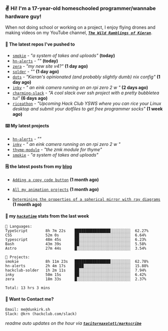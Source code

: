 ### ✌️ Hi! I'm a 17-year-old homeschooled programmer/wannabe hardware guy!

When not doing school or working on a project, I enjoy flying drones and making videos on my YouTube channel, [**_`The Wild Ramblings of Kieran`_**](https://youtube.com/@kieran.rambles).

#### 👷 The latest repos I've pushed to

- [`smokie`](https://github.com/taciturnaxolotl/smokie) - _"a system of takes and uploads"_ **(today)**
- [`hn-alerts`](https://github.com/taciturnaxolotl/hn-alerts) - _""_ **(today)**
- [`zera`](https://github.com/taciturnaxolotl/zera) - _"my new site v4?"_ **(1 day ago)**
- [`solder`](https://github.com/hackclub/solder) - _""_ **(1 day ago)**
- [`dots`](https://github.com/taciturnaxolotl/dots) - _"Kieran's opinionated (and probably slightly dumb) nix config"_ **(1 day ago)**
- [`inky`](https://github.com/taciturnaxolotl/inky) - _" an eink camera running on an rpi zero 2 w "_ **(2 days ago)**
- [`charming-slack`](https://github.com/taciturnaxolotl/charming-slack) - _"A cool slack over ssh project with a pretty bubbletea tui"_ **(6 days ago)**
- [`riceathon`](https://github.com/hackclub/riceathon) - _"Upcoming Hack Club YSWS where you can rice your Linux desktop and submit your dotfiles to get free programmer socks"_ **(1 week ago)**

#### ⌨️ My latest projects

- [`hn-alerts`](https://github.com/taciturnaxolotl/hn-alerts) - _""_
- [`inky`](https://github.com/taciturnaxolotl/inky) - _" an eink camera running on an rpi zero 2 w "_
- [`thyme-module`](https://github.com/taciturnaxolotl/thyme-module) - _"the zmk module for thyme"_
- [`smokie`](https://github.com/taciturnaxolotl/smokie) - _"a system of takes and uploads"_

#### 🗒️ the latest posts from my [blog](https://dunkirk.sh)

- [`Adding a copy code button`](https://dunkirk.sh/blog/adding-a-copy-button/) **(1 month ago)**

- [`All my animation projects`](https://dunkirk.sh/blog/my-animations/) **(1 month ago)**

- [`Determining the properties of a spherical mirror with ray diagrams`](https://dunkirk.sh/blog/spherical-ray-diagrams/) **(1 month ago)**



#### 📡 my [_`hackatime`_](https://waka.hackclub.com) stats from the last week

```text
💾 Languages:
TypeScript        8h 7m 22s    ████████████████░░░░░░░░░  62.27%
CSS               52m 0s       ██░░░░░░░░░░░░░░░░░░░░░░░  6.64%
typescript        48m 45s      ██░░░░░░░░░░░░░░░░░░░░░░░  6.23%
Bash              43m 39s      ██░░░░░░░░░░░░░░░░░░░░░░░  5.58%
Astro             27m 44s      █░░░░░░░░░░░░░░░░░░░░░░░░  3.54%

💼 Projects:
smokie            8h 11m 23s   ████████████████░░░░░░░░░  62.78%
hn-alerts         2h 4m 17s    ████░░░░░░░░░░░░░░░░░░░░░  15.88%
hackclub-solder   1h 2m 11s    ██░░░░░░░░░░░░░░░░░░░░░░░  7.94%
inky              50m 15s      ██░░░░░░░░░░░░░░░░░░░░░░░  6.42%
zera              18m 33s      █░░░░░░░░░░░░░░░░░░░░░░░░  2.37%

Total: 13 hrs 3 mins
```

#### 📮 Want to Contact me?

```text
Email: me@dunkirk.sh
Slack: @krn (hackclub.com/slack)
```

_readme auto updates on the hour via [**`taciturnaxolotl/markscribe`**](https://github.com/taciturnaxolotl/markscribe)_
